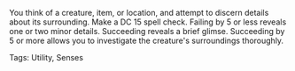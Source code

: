 You think of a creature, item, or location, and attempt to discern details about its surrounding. Make a DC 15 spell check. Failing by 5 or less reveals one or two minor details. Succeeding reveals a brief glimse. Succeeding by 5 or more allows you to investigate the creature's surroundings thoroughly.

Tags: Utility, Senses